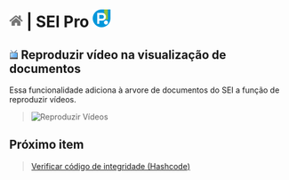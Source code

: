 # [![Home](../img/home.png)](../) |  SEI Pro ![Icone](../img/icon-32.png)

## ![Aumentar fonte](../img/icon-playvideo.png) Reproduzir vídeo na visualização de documentos

Essa funcionalidade adiciona à arvore de documentos do SEI a função de reproduzir vídeos.

> ![Reproduzir Vídeos](../img/tela-playvideo.gif) 

## Próximo item

> [Verificar código de integridade (Hashcode)](../pages/HASHCODE.md)
